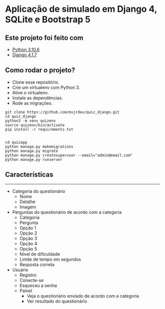 # Aplicação de simulado em Django 4, SQLite e Bootstrap 5

## Este projeto foi feito com

* [Python 3.10.6](https://www.python.org/)
* [Django 4.1.7](https://www.djangoproject.com/)

## Como rodar o projeto?

* Clone esse repositório.
* Crie um virtualenv com Python 3.
* Ative o virtualenv.
* Instale as dependências.
* Rode as migrações.

```
git clone https://github.com/msjrdev/quiz_django.git
cd quiz_django
python3 -m venv quizenv
source quizenv/bin/activate
pip install -r requirements.txt


cd quizapp
python manage.py makemigrations
python manage.py migrate
python manage.py createsuperuser --email="admin@email.com"
python manage.py runserver
```

## Características

------------------

* Categoria do questionário
  * Nome
  * Detalhe
  * Imagem
* Perguntas do questionário de acordo com a categoria
  * Categoria
  * Pergunta
  * Opção 1
  * Opção 2
  * Opção 3
  * Opção 4
  * Opção 5
  * Nível de dificuldade
  * Limite de tempo em segundos
  * Resposta correta
* Usuário
  * Registro
  * Conecte-se
  * Esqueceu a senha
  * Painel
    * Veja o questionário enviado de acordo com a categoria
    * Ver resultado do questionário
